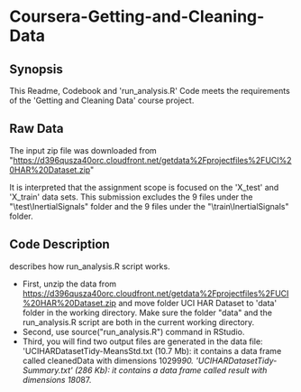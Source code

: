 # Coursera-Getting-and-Cleaning-Data


## Synopsis

This Readme, Codebook and 'run_analysis.R' Code meets the requirements of the 'Getting and Cleaning Data' course project. 


## Raw Data

The input zip file was downloaded from "https://d396qusza40orc.cloudfront.net/getdata%2Fprojectfiles%2FUCI%20HAR%20Dataset.zip"

It is interpreted that the assignment scope is focused on the 'X_test' and 'X_train' data sets. This submission excludes the 9 files under the "\test\InertialSignals" folder and the 9 files under the "\train\InertialSignals" folder.


## Code Description

describes how run_analysis.R script works.

 * First, unzip the data from https://d396qusza40orc.cloudfront.net/getdata%2Fprojectfiles%2FUCI%20HAR%20Dataset.zip and move folder UCI HAR Dataset to 'data' folder in the working directory. Make sure the folder "data" and the run_analysis.R script are both in the current working directory.
 * Second, use source("run_analysis.R") command in RStudio.
 * Third, you will find two output files are generated in the data file:
'UCIHARDatasetTidy-MeansStd.txt (10.7 Mb): it contains a data frame called cleanedData with dimensions 10299*90.
'UCIHARDatasetTidy-Summary.txt' (286 Kb): it contains a data frame called result with dimensions 180*87.
